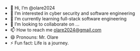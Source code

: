 - 👋 Hi, I’m @olare2024
- 👀 I’m interested in cyber security and software engineering
- 🌱 I’m currently learning full-stack software engineering
- 💞️ I’m looking to collaborate on ...
- 📫 How to reach me olare2024@gmail.com
- 😄 Pronouns: Mr. Olare
- ⚡ Fun fact: Life is a journey.

<!---
olare2024/olare2024 is a ✨ special ✨ repository because its `README.md` (this file) appears on your GitHub profile.
You can click the Preview link to take a look at your changes.
--->
